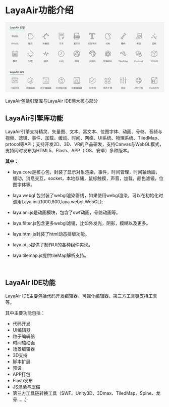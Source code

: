 # LayaAir功能介绍

![1](1.png)



LayaAir包括引擎库与LayaAir IDE两大核心部分



## LayaAir引擎库功能

LayaAir引擎支持精灵、矢量图、文本、富文本、位图字体、动画、骨骼、音频与视频、滤镜、事件、加载、缓动、时间、网络、UI系统、物理系统、TiledMap、prtocol等API；支持开发2D、3D、VR的产品研发，支持Canvas与WebGL模式，支持同时发布为HTML5、Flash、APP（IOS、安卓）多种版本。



**其中：**

- laya.core是核心包，封装了显示对象渲染，事件，时间管理，时间轴动画，缓动，消息交互，socket，本地存储，鼠标触摸，声音，加载，颜色滤镜，位图字体等。

- laya.webgl 包封装了webgl渲染管线，如果使用webgl渲染，可以在初始化时调用Laya.init(1000,800,laya.webgl.WebGL);

- laya.ani.js是动画模块，包含了swf动画，骨骼动画等。

- laya.filter.js包含更多webgl滤镜，比如外发光，阴影，模糊以及更多。

- laya.html.js封装了html动态排版功能。

- laya.ui.js提供了制作UI的各种组件实现。

- laya.tilemap.js提供tileMap解析支持。

  ​



## LayaAir IDE功能

LayaAir IDE主要包括代码开发编辑器、可视化编辑器、第三方工具链支持工具等。

其中主要功能包括：

- 代码开发
- UI编辑器
- 粒子编辑器
- 时间轴动画
- 场景编辑器
- 3D支持
- 脚本扩展
- 预设
- APP打包
- Flash发布
- JS混淆与压缩
- 第三方工具链转换工具（SWF、Unity3D、3Dmax、TiledMap、Spine、龙骨……）